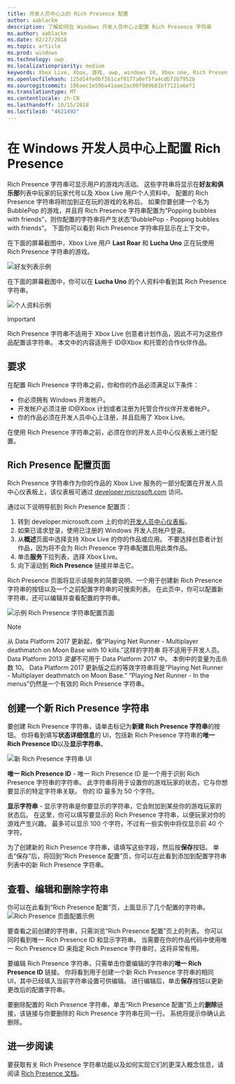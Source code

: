 ```yaml
---
title: 开发人员中心上的 Rich Presence 配置
author: aablackm
description: 了解如何在 Windows 开发人员中心上配置 Rich Presence 字符串
ms.author: aablackm
ms.date: 02/27/2018
ms.topic: article
ms.prod: windows
ms.technology: uwp
ms.localizationpriority: medium
keywords: Xbox Live, Xbox, 游戏, uwp, windows 10, Xbox one, Rich Presence 字符串, Windows 开发人员中心
ms.openlocfilehash: 125d14fe0bf261caf9177a8ef5fa4cdb72b7952b
ms.sourcegitcommit: 106aec1e59ba41aae2ac00f909b81bf7121a6ef1
ms.translationtype: MT
ms.contentlocale: zh-CN
ms.lasthandoff: 10/15/2018
ms.locfileid: "4621492"
---
```

# <a name="configure-rich-presence-on-windows-dev-center"></a>在 Windows 开发人员中心上配置 Rich Presence

Rich Presence 字符串可显示用户的游戏内活动。 这些字符串将显示在**好友和俱乐部**列表中玩家的玩家代号以及 Xbox Live 用户个人资料中。 配置的 Rich Presence 字符串将附加到正在玩的游戏的名称后。 如果你要创建一个名为 BubblePop 的游戏，并且将 Rich Presence 字符串配置为“Popping bubbles with friends”，则你配置的字符串将产生状态“BubblePop - Popping bubbles with friends”。 下面你可以看到 Rich Presence 字符串将显示在上下文中。

在下面的屏幕截图中，Xbox Live 用户 **Last Roar** 和 **Lucha Uno** 正在玩使用 Rich Presence 字符串的游戏。

![好友列表示例](../../images/rich_presence/RichPresence_FriendsList_Screen.jpg)

在下面的屏幕截图中，你可以在 **Lucha Uno** 的个人资料中看到其 Rich Presence 字符串。

![个人资料示例](../../images/rich_presence/RichPresence_Config_ProfileScreen.jpg)

> [!IMPORTANT]
> Rich Presence 字符串不适用于 Xbox Live 创意者计划作品，因此不可为这些作品配置该字符串。 本文中的内容适用于 ID@Xbox 和托管的合作伙伴作品。

## <a name="requirements"></a>要求

在配置 Rich Presence 字符串之前，你和你的作品必须满足以下条件：

- 你必须拥有 Windows 开发帐户。
- 开发帐户必须注册 ID@Xbox 计划或者注册为托管合作伙伴开发者帐户。
- 你的作品必须在开发人员中心上注册，并且启用了 Xbox Live。

在使用 Rich Presence 字符串之前，必须在你的开发人员中心仪表板上进行配置。

## <a name="rich-presence-configuration-page"></a>Rich Presence 配置页面

Rich Presence 字符串作为你的作品的 Xbox Live 服务的一部分配置在开发人员中心仪表板上，该仪表板可通过 [developer.microsoft.com](https://developer.microsoft.com/windows) 访问。

通过以下说明导航到 Rich Presence 配置页：

1. 转到 developer.microsoft.com 上的你的[开发人员中心仪表板](https://developer.microsoft.com/windows)。
2. 如果已请求登录，使用已注册的 Windows 开发人员帐户登录。
3. 从**概述**页面中选择支持 Xbox Live 的你的作品或应用。 不要选择创意者计划作品，因为将不会为 Rich Presence 字符串配置启用此类作品。
4. 单击**服务**下拉列表，选择 Xbox Live。
5. 向下滚动到 **Rich Presence** 链接并单击它。

Rich Presence 页面将显示该服务的简要说明、一个用于创建新 Rich Presence 字符串的按钮以及一个之前配置字符串的可搜索列表。 在此页中，你可以配置新字符串，还可以编辑并查看配置的字符串。

![示例 Rich Presence 字符串配置页面](../../images/rich_presence/RichPresence_ConfigPage_New.JPG)

> [!NOTE]
> 从 Data Platform 2017 更新起，像“Playing Net Runner - Multiplayer deathmatch on Moon Base with 10 kills.”这样的字符串 将不适用于开发人员。 Data Platform 2013 *变量*不可用于 Data Platform 2017 中。 本例中的变量为击杀数 10。 Data Platform 2017 更新版之后的等效字符串将是“Playing Net Runner - Multiplayer deathmatch on Moon Base.” “Playing Net Runner - In the menus”仍然是一个有效的 Rich Presence 字符串。

## <a name="create-a-new-rich-presence-string"></a>创建一个新 Rich Presence 字符串

要创建 Rich Presence 字符串，请单击标记为**新建 Rich Presence 字符串**的按钮。 你将看到填写**状态详细信息**的 UI，包括新 Rich Presence 字符串的**唯一 Rich Presence ID**以及**显示字符串**。

![新 Rich Presence 字符串 UI](../../images/rich_presence/RichPresence_Config_NewString.JPG)

**唯一 Rich Presence ID** - 唯一 Rich Presence ID 是一个用于识别 Rich Presence 字符串的字符串。 此字符串将用于设置你的游戏玩家的状态，它与你想要显示的特定字符串关联。 你的 ID 最多为 50 个字符。

**显示字符串** - 显示字符串是你要显示的字符串，它会附加到某些你的游戏玩家的状态后。 在这里，你可以填写要显示的 Rich Presence 字符串，以便玩家对你的游戏产生兴趣。 最多可以显示 100 个字符，不过有一些实例中将仅显示前 40 个字符。

为了创建新的 Rich Presence 字符串，请填写这些字段，然后按**保存**按钮。
单击“保存”后，将回到“Rich Presence 配置”页，你可以在此看到添加到配置字符串列表中的新 Rich Presence 字符串。

## <a name="review-edit-and-delete-strings"></a>查看、编辑和删除字符串

你可以在此看到“Rich Presence 配置”页，上面显示了几个配置的字符串。
![Rich Presence 页面配置示例](../../images/rich_presence/RichPresence_ConfigPage_Configured.JPG)

要查看之前创建的字符串，只需浏览“Rich Presence 配置”页上的列表。 你可以同时看到唯一 Rich Presence ID 和显示字符串。 当需要在你的作品代码中使用唯一 Rich Presence ID 来指定 Rich Presence 字符串时，这将非常有用。

要编辑 Rich Presence 字符串，只需单击你要编辑的字符串的**唯一 Rich Presence ID** 链接。 你将看到用于创建一个新 Rich Presence 字符串的相同 UI，其中已经填入当前字符串设置可供编辑。 进行编辑后，单击**保存**按钮以更新更改后的配置字符串。

要删除配置的 Rich Presence 字符串，单击“Rich Presence 配置”页上的**删除**链接，该链接与你要删除的 Rich Presence 字符串在同一行。 系统将提示你确认此删除。

## <a name="further-reading"></a>进一步阅读

要获取有关 Rich Presence 字符串功能以及如何实现它们的更深入概念信息，请阅读 [Rich Presence 文档](https://docs.microsoft.com/en-us/windows/uwp/xbox-live/social-platform/rich-presence-strings/rich-presence-strings-overview)。